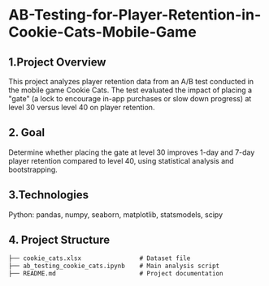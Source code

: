 # AB-Testing-for-Player-Retention-in-Cookie-Cats-Mobile-Game

## 1.Project Overview
This project analyzes player retention data from an A/B test conducted in the mobile game Cookie Cats. The test evaluated the impact of placing a "gate" (a lock to encourage in-app purchases or slow down progress) at level 30 versus level 40 on player retention.

## 2. Goal
Determine whether placing the gate at level 30 improves 1-day and 7-day player retention compared to level 40, using statistical analysis and bootstrapping.

## 3.Technologies
Python: pandas, numpy, seaborn, matplotlib, statsmodels, scipy

## 4. Project Structure
````markdown
├── cookie_cats.xlsx                # Dataset file 
├── ab_testing_cookie_cats.ipynb    # Main analysis script
├── README.md                       # Project documentation


